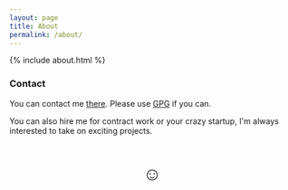 ```yaml
---
layout: page
title: About
permalink: /about/
---
```


{% include about.html %}

### Contact

You can contact me <a href="mailto:cedric AT felizard.fr" data-proofer-ignore>there</a>.
Please use <a href="https://raw.githubusercontent.com/infertux/dotfiles/master/0xEEC73D5809A98A9B.asc" target="_blank">GPG</a> if you can.


You can also hire me for contract work or your crazy startup, I'm always interested to take on exciting projects.

<p title="Don't forget to smile!" style="font-size: 2rem; padding-top: 1rem; text-align: center">&#9786;</p>
